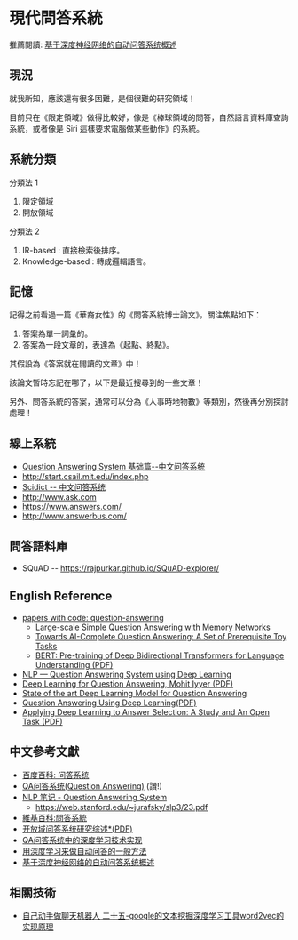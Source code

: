 # 現代問答系統

推薦閱讀: [基于深度神经网络的自动问答系统概述](https://zhuanlan.zhihu.com/p/41217854)

## 現況

就我所知，應該還有很多困難，是個很難的研究領域！

目前只在《限定領域》做得比較好，像是《棒球領域的問答，自然語言資料庫查詢系統，或者像是 Siri 這樣要求電腦做某些動作》的系統。



## 系統分類

分類法 1

1. 限定領域
2. 開放領域

分類法 2

1. IR-based : 直接檢索後排序。
2. Knowledge-based  : 轉成邏輯語言。 

## 記憶
記得之前看過一篇《華裔女性》的《問答系統博士論文》，關注焦點如下：

1. 答案為單一詞彙的。
2. 答案為一段文章的，表達為《起點、終點》。

其假設為《答案就在閱讀的文章》中！

該論文暫時忘記在哪了，以下是最近搜尋到的一些文章！

另外、問答系統的答案，通常可以分為《人事時地物數》等類別，然後再分別探討處理！

## 線上系統

* [Question Answering System 基础篇--中文问答系统](https://www.jianshu.com/p/ab0e228e0d74)
* http://start.csail.mit.edu/index.php
* [Scidict -- 中文问答系统](http://www.scidict.org/items/%E4%B8%AD%E6%96%87%E9%97%AE%E7%AD%94%E7%B3%BB%E7%BB%9F.html)
* http://www.ask.com
* https://www.answers.com/
* http://www.answerbus.com/


## 問答語料庫

* SQuAD -- https://rajpurkar.github.io/SQuAD-explorer/

## English Reference

* [papers with code: question-answering](https://paperswithcode.com/task/question-answering)
    * [Large-scale Simple Question Answering with Memory Networks](https://paperswithcode.com/paper/large-scale-simple-question-answering-with)
    * [Towards AI-Complete Question Answering: A Set of Prerequisite Toy Tasks](https://paperswithcode.com/paper/towards-ai-complete-question-answering-a-set)
    * [BERT: Pre-training of Deep Bidirectional Transformers for Language Understanding (PDF)](https://arxiv.org/pdf/1810.04805v2.pdf)
* [NLP — Question Answering System using Deep Learning](https://medium.com/@akshaynavalakha/nlp-question-answering-system-f05825ef35c8)
* [Deep Learning for Question Answering, Mohit Iyyer (PDF)](https://people.cs.umass.edu/~miyyer/data/deepqa.pdf)
* [State of the art Deep Learning Model for Question Answering](https://blog.einstein.ai/state-of-the-art-deep-learning-model-for-question-answering/)
* [Question Answering Using Deep Learning(PDF)](https://cs224d.stanford.edu/reports/StrohMathur.pdf)
* [Applying Deep Learning to Answer Selection: A Study and An Open Task (PDF)](https://arxiv.org/abs/1508.01585)

## 中文參考文獻

* [百度百科: 问答系统](https://baike.baidu.com/item/%E9%97%AE%E7%AD%94%E7%B3%BB%E7%BB%9F)
* [QA问答系统(Question Answering)](https://zhuanlan.zhihu.com/p/61914325) (讚!)
* [NLP 笔记 - Question Answering System](http://www.shuang0420.com/2017/03/02/NLP%20%E7%AC%94%E8%AE%B0%20-%20Question%20Answering%20System/)
    * https://web.stanford.edu/~jurafsky/slp3/23.pdf
* [維基百科:問答系統](https://zh.wikipedia.org/wiki/%E5%95%8F%E7%AD%94%E7%B3%BB%E7%B5%B1)
* [开放域问答系统研究综述*(PDF)](https://pdfs.semanticscholar.org/b62a/337b7d65eafe6b43a22a7bf2a287afb8a54f.pdf)
* [QA问答系统中的深度学习技术实现](https://blog.csdn.net/u010159842/article/details/80597428)
* [用深度学习来做自动问答的一般方法](https://toutiao.io/posts/myxs3u/preview)
* [基于深度神经网络的自动问答系统概述](https://zhuanlan.zhihu.com/p/41217854)

## 相關技術

* [自己动手做聊天机器人 二十五-google的文本挖掘深度学习工具word2vec的实现原理](http://www.shareditor.com/blogshow/?blogId=100)

